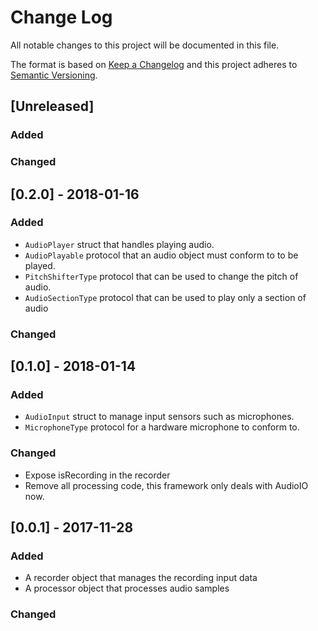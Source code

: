 # Change Log
All notable changes to this project will be documented in this file.

The format is based on [Keep a Changelog](http://keepachangelog.com/) 
and this project adheres to [Semantic Versioning](http://semver.org/).

## [Unreleased]
### Added

### Changed

## [0.2.0] - 2018-01-16
### Added
- `AudioPlayer` struct that handles playing audio.
- `AudioPlayable` protocol that an audio object must conform to to be played. 
- `PitchShifterType` protocol that can be used to change the pitch of audio.
- `AudioSectionType` protocol that can be used to play only a section of audio

### Changed

## [0.1.0] - 2018-01-14
### Added
- `AudioInput` struct to manage input sensors such as microphones.
- `MicrophoneType` protocol for a hardware microphone to conform to.

### Changed
- Expose isRecording in the recorder
- Remove all processing code, this framework only deals with AudioIO now.

## [0.0.1] - 2017-11-28
### Added
- A recorder object that manages the recording input data
- A processor object that processes audio samples

### Changed